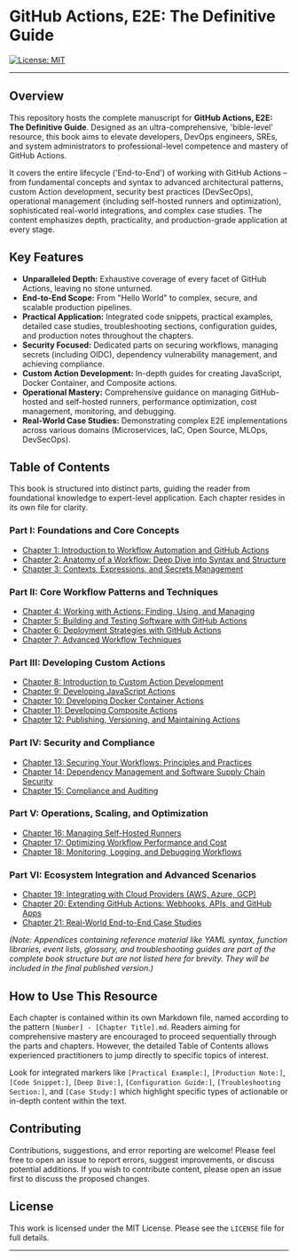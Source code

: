 # GitHub Actions, E2E: The Definitive Guide

[![License: MIT](https://img.shields.io/badge/License-MIT-yellow.svg)](https://opensource.org/licenses/MIT) <!-- Example badge - Replace with your actual license -->

---

## Overview

This repository hosts the complete manuscript for **GitHub Actions, E2E: The Definitive Guide**. Designed as an ultra-comprehensive, 'bible-level' resource, this book aims to elevate developers, DevOps engineers, SREs, and system administrators to professional-level competence and mastery of GitHub Actions.

It covers the entire lifecycle ('End-to-End') of working with GitHub Actions – from fundamental concepts and syntax to advanced architectural patterns, custom Action development, security best practices (DevSecOps), operational management (including self-hosted runners and optimization), sophisticated real-world integrations, and complex case studies. The content emphasizes depth, practicality, and production-grade application at every stage.

## Key Features

- **Unparalleled Depth:** Exhaustive coverage of every facet of GitHub Actions, leaving no stone unturned.
- **End-to-End Scope:** From "Hello World" to complex, secure, and scalable production pipelines.
- **Practical Application:** Integrated code snippets, practical examples, detailed case studies, troubleshooting sections, configuration guides, and production notes throughout the chapters.
- **Security Focused:** Dedicated parts on securing workflows, managing secrets (including OIDC), dependency vulnerability management, and achieving compliance.
- **Custom Action Development:** In-depth guides for creating JavaScript, Docker Container, and Composite actions.
- **Operational Mastery:** Comprehensive guidance on managing GitHub-hosted and self-hosted runners, performance optimization, cost management, monitoring, and debugging.
- **Real-World Case Studies:** Demonstrating complex E2E implementations across various domains (Microservices, IaC, Open Source, MLOps, DevSecOps).

## Table of Contents

This book is structured into distinct parts, guiding the reader from foundational knowledge to expert-level application. Each chapter resides in its own file for clarity.

### Part I: Foundations and Core Concepts

- [Chapter 1: Introduction to Workflow Automation and GitHub Actions](1%20-%20Introduction%20to%20Workflow%20Automation%20and%20GitHub%20Actions.md)
- [Chapter 2: Anatomy of a Workflow: Deep Dive into Syntax and Structure](2%20-%20Anatomy%20of%20a%20Workflow%3A%20Deep%20Dive%20into%20Syntax%20and%20Structure.md)
- [Chapter 3: Contexts, Expressions, and Secrets Management](3%20-%20Contexts%2C%20Expressions%2C%20and%20Secrets%20Management.md)

### Part II: Core Workflow Patterns and Techniques

- [Chapter 4: Working with Actions: Finding, Using, and Managing](4%20-%20Working%20with%20Actions%3A%20Finding%2C%20Using%2C%20and%20Managing.md)
- [Chapter 5: Building and Testing Software with GitHub Actions](5%20-%20Building%20and%20Testing%20Software%20with%20GitHub%20Actions.md)
- [Chapter 6: Deployment Strategies with GitHub Actions](6%20-%20Deployment%20Strategies%20with%20GitHub%20Actions.md)
- [Chapter 7: Advanced Workflow Techniques](7%20-%20Advanced%20Workflow%20Techniques.md)

### Part III: Developing Custom Actions

- [Chapter 8: Introduction to Custom Action Development](8%20-%20Introduction%20to%20Custom%20Action%20Development.md)
- [Chapter 9: Developing JavaScript Actions](9%20-%20Developing%20JavaScript%20Actions.md)
- [Chapter 10: Developing Docker Container Actions](10%20-%20Developing%20Docker%20Container%20Actions.md)
- [Chapter 11: Developing Composite Actions](11%20-%20Developing%20Composite%20Actions.md)
- [Chapter 12: Publishing, Versioning, and Maintaining Actions](12%20-%20Publishing%2C%20Versioning%2C%20and%20Maintaining%20Actions.md)

### Part IV: Security and Compliance

- [Chapter 13: Securing Your Workflows: Principles and Practices](13%20-%20Securing%20Your%20Workflows%3A%20Principles%20and%20Practices.md)
- [Chapter 14: Dependency Management and Software Supply Chain Security](14%20-%20Dependency%20Management%20and%20Software%20Supply%20Chain%20Security.md)
- [Chapter 15: Compliance and Auditing](15%20-%20Compliance%20and%20Auditing.md)

### Part V: Operations, Scaling, and Optimization

- [Chapter 16: Managing Self-Hosted Runners](16%20-%20Managing%20Self-Hosted%20Runners.md)
- [Chapter 17: Optimizing Workflow Performance and Cost](17%20-%20Optimizing%20Workflow%20Performance%20and%20Cost.md)
- [Chapter 18: Monitoring, Logging, and Debugging Workflows](18%20-%20Monitoring%2C%20Logging%2C%20and%20Debugging%20Workflows.md)

### Part VI: Ecosystem Integration and Advanced Scenarios

- [Chapter 19: Integrating with Cloud Providers (AWS, Azure, GCP)](<19%20-%20Integrating%20with%20Cloud%20Providers%20(AWS%2C%20Azure%2C%20GCP).md>)
- [Chapter 20: Extending GitHub Actions: Webhooks, APIs, and GitHub Apps](20%20-%20Extending%20GitHub%20Actions%3A%20Webhooks%2C%20APIs%2C%20and%20GitHub%20Apps.md)
- [Chapter 21: Real-World End-to-End Case Studies](21%20-%20Real-World%20End-to-End%20Case%20Studies.md)

_(Note: Appendices containing reference material like YAML syntax, function libraries, event lists, glossary, and troubleshooting guides are part of the complete book structure but are not listed here for brevity. They will be included in the final published version.)_

## How to Use This Resource

Each chapter is contained within its own Markdown file, named according to the pattern `[Number] - [Chapter Title].md`. Readers aiming for comprehensive mastery are encouraged to proceed sequentially through the parts and chapters. However, the detailed Table of Contents allows experienced practitioners to jump directly to specific topics of interest.

Look for integrated markers like `[Practical Example:]`, `[Production Note:]`, `[Code Snippet:]`, `[Deep Dive:]`, `[Configuration Guide:]`, `[Troubleshooting Section:]`, and `[Case Study:]` which highlight specific types of actionable or in-depth content within the text.

## Contributing

Contributions, suggestions, and error reporting are welcome! Please feel free to open an issue to report errors, suggest improvements, or discuss potential additions. If you wish to contribute content, please open an issue first to discuss the proposed changes.

## License

This work is licensed under the MIT License. Please see the `LICENSE` file for full details.

---
